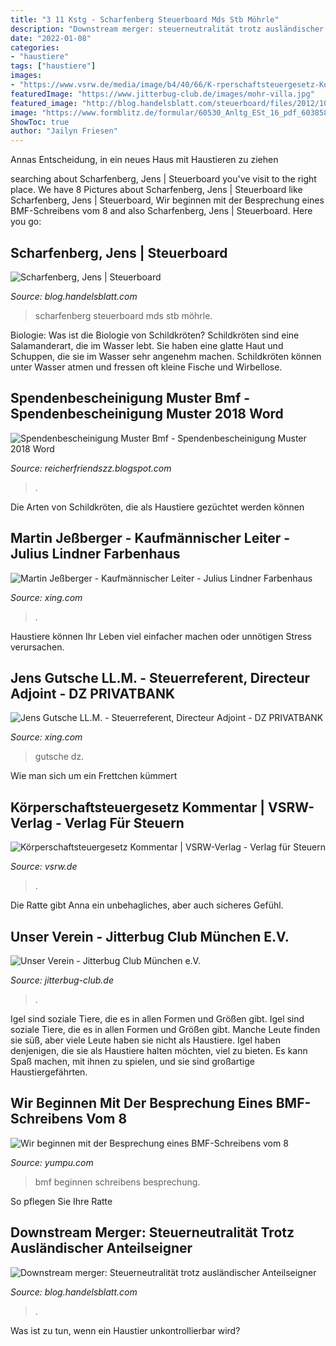 ```yaml
---
title: "3 11 Kstg - Scharfenberg Steuerboard Mds Stb Möhrle"
description: "Downstream merger: steuerneutralität trotz ausländischer anteilseigner"
date: "2022-01-08"
categories:
- "haustiere"
tags: ["haustiere"]
images:
- "https://www.vsrw.de/media/image/b4/40/66/K-rperschaftsteuergesetz-Kommentar_600x600.jpg"
featuredImage: "https://www.jitterbug-club.de/images/mohr-villa.jpg"
featured_image: "http://blog.handelsblatt.com/steuerboard/files/2012/10/JS-0529-0605-I-A21-114x168.jpg"
image: "https://www.formblitz.de/formular/60530_Anltg_ESt_16_pdf_603858dcc730e83d94.91230646.jpg"
ShowToc: true
author: "Jailyn Friesen"
---
```



Annas Entscheidung, in ein neues Haus mit Haustieren zu ziehen

	

		
searching about Scharfenberg, Jens | Steuerboard you've visit to the right place. We have 8 Pictures about Scharfenberg, Jens | Steuerboard like Scharfenberg, Jens | Steuerboard, Wir beginnen mit der Besprechung eines BMF-Schreibens vom 8 and also Scharfenberg, Jens | Steuerboard. Here you go:
		
    
## Scharfenberg, Jens | Steuerboard

<img loading=lazy src="http://blog.handelsblatt.com/steuerboard/files/2012/10/JS-0529-0605-I-A21-114x168.jpg" onerror="this.onerror=null;this.src='https://tse1.mm.bing.net/th?id=OIP.N3d2ZsjztdWowv3quxiG_wAAAA&amp;pid=15.1';" alt="Scharfenberg, Jens | Steuerboard">

_Source: blog.handelsblatt.com_

>scharfenberg steuerboard mds stb möhrle. 

	

Biologie: Was ist die Biologie von Schildkröten?
Schildkröten sind eine Salamanderart, die im Wasser lebt. Sie haben eine glatte Haut und Schuppen, die sie im Wasser sehr angenehm machen. Schildkröten können unter Wasser atmen und fressen oft kleine Fische und Wirbellose.

    
## Spendenbescheinigung Muster Bmf - Spendenbescheinigung Muster 2018 Word

<img loading=lazy src="https://www.formblitz.de/formular/60530_Anltg_ESt_16_pdf_603858dcc730e83d94.91230646.jpg" onerror="this.onerror=null;this.src='https://tse3.mm.bing.net/th?id=OIP.AVAcnp2SIeYHn8MijZ5uLwHaJu&amp;pid=15.1';" alt="Spendenbescheinigung Muster Bmf - Spendenbescheinigung Muster 2018 Word">

_Source: reicherfriendszz.blogspot.com_

>. 

	

Die Arten von Schildkröten, die als Haustiere gezüchtet werden können

    
## Martin Jeßberger - Kaufmännischer Leiter - Julius Lindner Farbenhaus

<img loading=lazy src="https://profile-images.xing.com/images/b872ded5f5e0aebf8bb6799c03ac5ac9-2/martin-jeßberger.1024x1024.jpg" onerror="this.onerror=null;this.src='https://tse4.mm.bing.net/th?id=OIP.x_JdXH6GP_T0xVX0afk76QHaHa&amp;pid=15.1';" alt="Martin Jeßberger - Kaufmännischer Leiter - Julius Lindner Farbenhaus">

_Source: xing.com_

>. 

	

Haustiere können Ihr Leben viel einfacher machen oder unnötigen Stress verursachen.

    
## Jens Gutsche LL.M. - Steuerreferent, Directeur Adjoint - DZ PRIVATBANK

<img loading=lazy src="https://profile-images.xing.com/images/30ce61ffbcf93873270eb2819201651f-7/jens-gutsche-llm.1024x1024.jpg" onerror="this.onerror=null;this.src='https://tse1.mm.bing.net/th?id=OIP.gX-n7rwoxYoGMLsVzLvjvQHaHa&amp;pid=15.1';" alt="Jens Gutsche LL.M. - Steuerreferent, Directeur Adjoint - DZ PRIVATBANK">

_Source: xing.com_

>gutsche dz. 

	

Wie man sich um ein Frettchen kümmert

    
## Körperschaftsteuergesetz Kommentar | VSRW-Verlag - Verlag Für Steuern

<img loading=lazy src="https://www.vsrw.de/media/image/b4/40/66/K-rperschaftsteuergesetz-Kommentar_600x600.jpg" onerror="this.onerror=null;this.src='https://tse2.mm.bing.net/th?id=OIP.js0fGQ_ghXhkSFTG7iWXvAAAAA&amp;pid=15.1';" alt="Körperschaftsteuergesetz Kommentar | VSRW-Verlag - Verlag für Steuern">

_Source: vsrw.de_

>. 

	

Die Ratte gibt Anna ein unbehagliches, aber auch sicheres Gefühl.

    
## Unser Verein - Jitterbug Club München E.V.

<img loading=lazy src="https://www.jitterbug-club.de/images/mohr-villa.jpg" onerror="this.onerror=null;this.src='https://tse3.mm.bing.net/th?id=OIP.42HpW4S0-aOB7f9fSm4dIQHaBy&amp;pid=15.1';" alt="Unser Verein - Jitterbug Club München e.V.">

_Source: jitterbug-club.de_

>. 

	

Igel sind soziale Tiere, die es in allen Formen und Größen gibt.
Igel sind soziale Tiere, die es in allen Formen und Größen gibt. Manche Leute finden sie süß, aber viele Leute haben sie nicht als Haustiere. Igel haben denjenigen, die sie als Haustiere halten möchten, viel zu bieten. Es kann Spaß machen, mit ihnen zu spielen, und sie sind großartige Haustiergefährten.

    
## Wir Beginnen Mit Der Besprechung Eines BMF-Schreibens Vom 8

<img loading=lazy src="https://img.yumpu.com/15958992/1/500x640/wir-beginnen-mit-der-besprechung-eines-bmf-schreibens-vom-8.jpg" onerror="this.onerror=null;this.src='https://tse1.mm.bing.net/th?id=OIP.UbLg4fsdGWC7VVOX6VczYwAAAA&amp;pid=15.1';" alt="Wir beginnen mit der Besprechung eines BMF-Schreibens vom 8">

_Source: yumpu.com_

>bmf beginnen schreibens besprechung. 

	

So pflegen Sie Ihre Ratte

    
## Downstream Merger: Steuerneutralität Trotz Ausländischer Anteilseigner

<img loading=lazy src="http://blog.handelsblatt.com/steuerboard/files/2016/09/Loose_Thomas_NEU.jpg" onerror="this.onerror=null;this.src='https://tse4.mm.bing.net/th?id=OIP.OrT-IFNz87gYLberiSgyKQHaKX&amp;pid=15.1';" alt="Downstream merger: Steuerneutralität trotz ausländischer Anteilseigner">

_Source: blog.handelsblatt.com_

>. 

	

Was ist zu tun, wenn ein Haustier unkontrollierbar wird?

